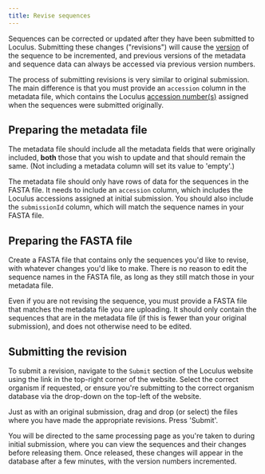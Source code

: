 ```yaml
---
title: Revise sequences
---
```


Sequences can be corrected or updated after they have been submitted to Loculus. Submitting these changes ("revisions") will cause the [version](../../introduction/glossary/#version) of the sequence to be incremented, and previous versions of the metadata and sequence data can always be accessed via previous version numbers.

The process of submitting revisions is very similar to original submission. The main difference is that you must provide an `accession` column in the metadata file, which contains the Loculus [accession number(s)](../../introduction/glossary/#accession) assigned when the sequences were submitted originally.

## Preparing the metadata file

The metadata file should include all the metadata fields that were originally included, **both** those that you wish to update and that should remain the same. (Not including a metadata column will set its value to 'empty'.)

The metadata file should only have rows of data for the sequences in the FASTA file. It needs to include an `accession` column, which includes the Loculus accessions assigned at initial submission. You should also include the `submissionId` column, which will match the sequence names in your FASTA file.

## Preparing the FASTA file

Create a FASTA file that contains only the sequences you'd like to revise, with whatever changes you'd like to make. There is no reason to edit the sequence names in the FASTA file, as long as they still match those in your metadata file.

Even if you are not revising the sequence, you must provide a FASTA file that matches the metadata file you are uploading. It should only contain the sequences that are in the metadata file (if this is fewer than your original submission), and does not otherwise need to be edited.

## Submitting the revision

To submit a revision, navigate to the `Submit` section of the Loculus website using the link in the top-right corner of the website. Select the correct organism if requested, or ensure you're submitting to the correct organism database via the drop-down on the top-left of the website.

Just as with an original submission, drag and drop (or select) the files where you have made the appropriate revisions. Press 'Submit'.

You will be directed to the same processing page as you're taken to during initial submission, where you can view the sequences and their changes before releasing them. Once released, these changes will appear in the database after a few minutes, with the version numbers incremented.
